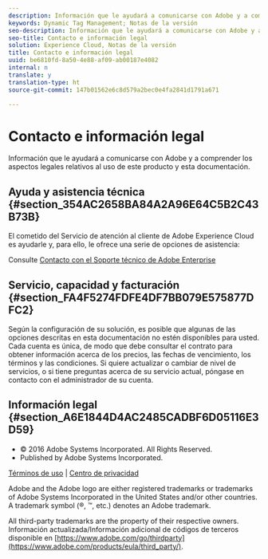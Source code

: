 ```yaml
---
description: Información que le ayudará a comunicarse con Adobe y a comprender los aspectos legales relativos al uso de este producto y esta documentación.
keywords: Dynamic Tag Management; Notas de la versión
seo-description: Información que le ayudará a comunicarse con Adobe y a comprender los aspectos legales relativos al uso de este producto y esta documentación.
seo-title: Contacto e información legal
solution: Experience Cloud, Notas de la versión
title: Contacto e información legal
uuid: be6810fd-8a50-4e88-af09-ab00187e4082
internal: n
translate: y
translation-type: ht
source-git-commit: 147b01562e6c8d579a2bec0e4fa2841d1791a671

---
```



# Contacto e información legal

Información que le ayudará a comunicarse con Adobe y a comprender los aspectos legales relativos al uso de este producto y esta documentación.


## Ayuda y asistencia técnica {#section_354AC2658BA84A2A96E64C5B2C43B73B}

El cometido del Servicio de atención al cliente de Adobe Experience Cloud es ayudarle y, para ello, le ofrece una serie de opciones de asistencia:

Consulte [Contacto con el Soporte técnico de Adobe Enterprise](https://helpx.adobe.com/es/contact/enterprise-support.ec.html)

## Servicio, capacidad y facturación {#section_FA4F5274FDFE4DF7BB079E575877DFC2}

Según la configuración de su solución, es posible que algunas de las opciones descritas en esta documentación no estén disponibles para usted. Cada cuenta es única, de modo que debe consultar el contrato para obtener información acerca de los precios, las fechas de vencimiento, los términos y las condiciones. Si quiere actualizar o cambiar de nivel de servicios, o si tiene preguntas acerca de su servicio actual, póngase en contacto con el administrador de su cuenta.

<!--
## Feedback {#section_8154D6D712054220A90D85FA8E92933E}
Adobe Systems welcome any suggestions or feedback regarding this solution. You can add enhancement ideas and suggestions for the Analytics suite to our [Customer Idea Exchange](https://my.omniture.com/login/?r=%2Fp%2Fsuite%2Fcurrent%2Findex.html%3Fa%3DIdeasExchange.Redirect%26redirectreason%3Dnotregistered%26referer%3Dhttp%253A%252F%252Fideas.omniture.com%252Ft5%252FAdobe-Idea-Exchange-for-Omniture%252Fidb-p%252FIdeaExchange3). -->

## Información legal  {#section_A6E1844D4AC2485CADBF6D05116E3D59}


<ul class="simplelist"> 
 <li> © 2016 Adobe Systems Incorporated. All Rights Reserved. </li> 
 <li> Published by Adobe Systems Incorporated. </li> 
</ul>

[Términos de uso](https://www.adobe.com/go/marketingcloud_terms_of_use_es) | [Centro de privacidad](https://www.adobe.com/es/privacy/policy.html)

Adobe and the Adobe logo are either registered trademarks or trademarks of Adobe Systems Incorporated in the United States and/or other countries. A trademark symbol (®, ™, etc.) denotes an Adobe trademark.

All third-party trademarks are the property of their respective owners. Información actualizada/Información adicional de códigos de terceros disponible en [https://www.adobe.com/go/thirdparty](https://www.adobe.com/products/eula/third_party/).
